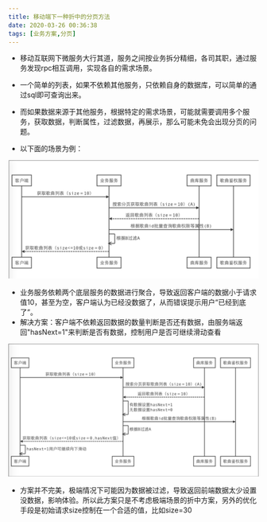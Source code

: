 ```yaml
---
title: 移动端下一种折中的分页方法
date: 2020-03-26 00:36:38
tags: [业务方案,分页]
---
```


+ 移动互联网下微服务大行其道，服务之间按业务拆分精细，各司其职，通过服务发现rpc相互调用，实现各自的需求场景。
+ 一个简单的列表，如果不依赖其他服务，只依赖自身的数据库，可以简单的通过sql即可查询出来。
+ 而如果数据来源于其他服务，根据特定的需求场景，可能就需要调用多个服务，获取数据，判断属性，过滤数据，再展示，那么可能未免会出现分页的问题。
  
+ 以下面的场景为例：

![](20200326-移动端下一种折中分页方法/page1.png)

+ 业务服务依赖两个底层服务的数据进行聚合，导致返回客户端的数据小于请求值10，甚至为空，客户端认为已经没数据了，从而错误提示用户“已经到底了”。
+ 解决方案：客户端不依赖返回数据的数量判断是否还有数据，由服务端返回"hasNext=1"来判断是否有数据，控制用户是否可继续滑动查看


![](20200326-移动端下一种折中分页方法/page2.png)

+ 方案并不完美，极端情况下可能因为数据被过滤，导致返回前端数据太少设置没数据，影响体验。所以此方案只是不考虑极端场景的折中方案，另外的优化手段是初始请求size控制在一个合适的值，比如size=30

